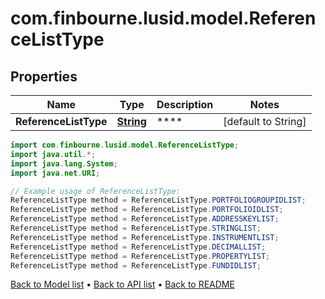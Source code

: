 # com.finbourne.lusid.model.ReferenceListType

## Properties

Name | Type | Description | Notes
------------ | ------------- | ------------- | -------------
**ReferenceListType** | [**String**](.md) | **** | [default to String]

```java
import com.finbourne.lusid.model.ReferenceListType;
import java.util.*;
import java.lang.System;
import java.net.URI;

// Example usage of ReferenceListType:
ReferenceListType method = ReferenceListType.PORTFOLIOGROUPIDLIST;
ReferenceListType method = ReferenceListType.PORTFOLIOIDLIST;
ReferenceListType method = ReferenceListType.ADDRESSKEYLIST;
ReferenceListType method = ReferenceListType.STRINGLIST;
ReferenceListType method = ReferenceListType.INSTRUMENTLIST;
ReferenceListType method = ReferenceListType.DECIMALLIST;
ReferenceListType method = ReferenceListType.PROPERTYLIST;
ReferenceListType method = ReferenceListType.FUNDIDLIST;
```


[Back to Model list](../README.md#documentation-for-models) &#8226; [Back to API list](../README.md#documentation-for-api-endpoints) &#8226; [Back to README](../README.md)

